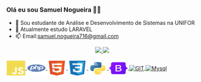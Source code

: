 ### Olá eu sou Samuel Nogueira 🤙👋

- 🔭 Sou estudante de Análise e Desenvolvimento de Sistemas na UNIFOR
- 🌱 Atualmente estudo LARAVEL 
- 📫 Email:samuel.nogueira716@gmail.com

<div align="center">
  <a href="https://github.com/samunogue">
  <img height="180em" src="https://github-readme-stats.vercel.app/api?username=samunogue&show_icons=true&theme=cobalt&include_all_commits=true&count_private=true"/>
  <img height="180em" src="https://github-readme-stats.vercel.app/api/top-langs/?username=samunogue&layout=compact&langs_count=7&theme=cobalt&count_private=true"/>
</div>
  <div style="display: inline_block"><br>
  <img align="center" alt="Javscript" height="40" width="50" src="https://raw.githubusercontent.com/devicons/devicon/master/icons/javascript/javascript-plain.svg">
  <img align="center" alt="PHP" height="40" width="50" src="https://raw.githubusercontent.com/devicons/devicon/master/icons/php/php-plain.svg">
  <img align="center" alt="HTML" height="40" width="50" src="https://raw.githubusercontent.com/devicons/devicon/master/icons/html5/html5-original.svg">
  <img align="center" alt="CSS" height="40" width="50" src="https://raw.githubusercontent.com/devicons/devicon/master/icons/css3/css3-original.svg">
  <img align="center" alt="Python" height="40" width="50" src="https://raw.githubusercontent.com/devicons/devicon/master/icons/python/python-original.svg">
  <img align="center" alt="Bootstrap" height="40" width="50" src="https://raw.githubusercontent.com/devicons/devicon/master/icons/bootstrap/bootstrap-original.svg">
  <img align="center" alt="GIT" height="40" width="50" src="https://cdn.jsdelivr.net/gh/devicons/devicon/icons/git/git-original.svg">
  <img align="center" alt="Mysql" height="40" width="50" src="https://cdn.jsdelivr.net/gh/devicons/devicon/icons/mysql/mysql-original-wordmark.svg">
 </div>
